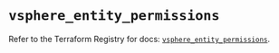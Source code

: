 # `vsphere_entity_permissions`

Refer to the Terraform Registry for docs: [`vsphere_entity_permissions`](https://registry.terraform.io/providers/hashicorp/vsphere/2.8.1/docs/resources/entity_permissions).
